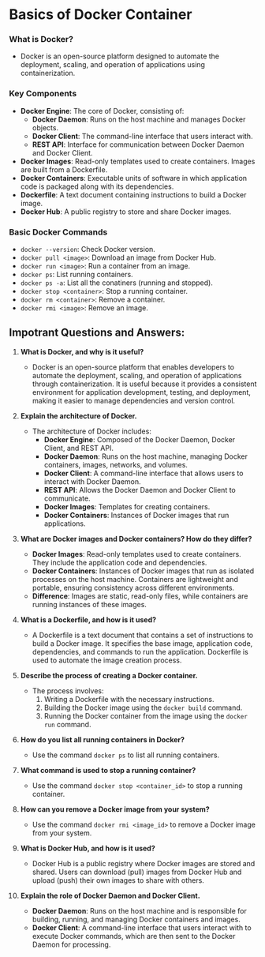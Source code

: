 # Basics of Docker Container

### What is Docker?
- Docker is an open-source platform designed to automate the deployment, scaling, and operation of applications using containerization.

### Key Components
- **Docker Engine**: The core of Docker, consisting of:
  - **Docker Daemon**: Runs on the host machine and manages Docker objects.
  - **Docker Client**: The command-line interface that users interact with.
  - **REST API**: Interface for communication between Docker Daemon and Docker Client.
- **Docker Images**: Read-only templates used to create containers. Images are built from a Dockerfile.
- **Docker Containers**: Executable units of software in which application code is packaged along with its dependencies.
- **Dockerfile**: A text document containing instructions to build a Docker image.
- **Docker Hub**: A public registry to store and share Docker images.

### Basic Docker Commands
- `docker --version`: Check Docker version.
- `docker pull <image>`: Download an image from Docker Hub.
- `docker run <image>`: Run a container from an image.
- `docker ps`: List running containers.
- `docker ps -a`: List all the conatiners (running and stopped).
- `docker stop <container>`: Stop a running container.
- `docker rm <container>`: Remove a container.
- `docker rmi <image>`: Remove an image.

## Impotrant Questions and Answers:

1. **What is Docker, and why is it useful?**
   - Docker is an open-source platform that enables developers to automate the deployment, scaling, and operation of applications through containerization. It is useful because it provides a consistent environment for application development, testing, and deployment, making it easier to manage dependencies and version control.

2. **Explain the architecture of Docker.**
   - The architecture of Docker includes:
     - **Docker Engine**: Composed of the Docker Daemon, Docker Client, and REST API.
     - **Docker Daemon**: Runs on the host machine, managing Docker containers, images, networks, and volumes.
     - **Docker Client**: A command-line interface that allows users to interact with Docker Daemon.
     - **REST API**: Allows the Docker Daemon and Docker Client to communicate.
     - **Docker Images**: Templates for creating containers.
     - **Docker Containers**: Instances of Docker images that run applications.

3. **What are Docker images and Docker containers? How do they differ?**
   - **Docker Images**: Read-only templates used to create containers. They include the application code and dependencies.
   - **Docker Containers**: Instances of Docker images that run as isolated processes on the host machine. Containers are lightweight and portable, ensuring consistency across different environments.
   - **Difference**: Images are static, read-only files, while containers are running instances of these images.

4. **What is a Dockerfile, and how is it used?**
   - A Dockerfile is a text document that contains a set of instructions to build a Docker image. It specifies the base image, application code, dependencies, and commands to run the application. Dockerfile is used to automate the image creation process.

5. **Describe the process of creating a Docker container.**
   - The process involves:
     1. Writing a Dockerfile with the necessary instructions.
     2. Building the Docker image using the `docker build` command.
     3. Running the Docker container from the image using the `docker run` command.

6. **How do you list all running containers in Docker?**
   - Use the command `docker ps` to list all running containers.

7. **What command is used to stop a running container?**
   - Use the command `docker stop <container_id>` to stop a running container.

8. **How can you remove a Docker image from your system?**
   - Use the command `docker rmi <image_id>` to remove a Docker image from your system.

9. **What is Docker Hub, and how is it used?**
   - Docker Hub is a public registry where Docker images are stored and shared. Users can download (pull) images from Docker Hub and upload (push) their own images to share with others.

10. **Explain the role of Docker Daemon and Docker Client.**
    - **Docker Daemon**: Runs on the host machine and is responsible for building, running, and managing Docker containers and images.
    - **Docker Client**: A command-line interface that users interact with to execute Docker commands, which are then sent to the Docker Daemon for processing.


